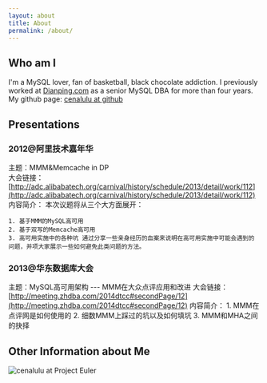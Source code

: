 ```yaml
---
layout: about
title: About
permalink: /about/
---
```


## Who am I

I'm a MySQL lover, fan of basketball, black chocolate addiction.
I previously worked at [Dianping.com](http://www.dianping.com) as a senior MySQL DBA for more than four years. 
My github page: [cenalulu at github](https://github.com/cenalulu)


## Presentations

### 2012@阿里技术嘉年华

主题：MMM&Memcache in DP  
大会链接：[http://adc.alibabatech.org/carnival/history/schedule/2013/detail/work/112](http://adc.alibabatech.org/carnival/history/schedule/2013/detail/work/112)
内容简介：
本次议题将从三个大方面展开： 

    1. 基于MMM的MySQL高可用 
    2. 基于双写的Memcache高可用 
    3. 高可用实施中的各种坑 通过分享一些亲身经历的血案来说明在高可用实施中可能会遇到的问题，并项大家展示一些如何避免此类问题的方法。




### 2013@华东数据库大会

主题：MySQL高可用架构 --- MMM在大众点评应用和改进
大会链接：[http://meeting.zhdba.com/2014dtcc#secondPage/12](http://meeting.zhdba.com/2014dtcc#secondPage/12)
内容简介：
    1. MMM在点评网是如何使用的
    2. 细数MMM上踩过的坑以及如何填坑
    3. MMM和MHA之间的抉择


## Other Information about Me
<script src="//platform.linkedin.com/in.js" type="text/javascript"></script>
<script type="IN/MemberProfile" data-id="https://www.linkedin.com/pub/junyi-lu/17/895/651" data-format="inline" data-related="false"></script>

![cenalulu at Project Euler](https://projecteuler.net/profile/cenalulu.png)


